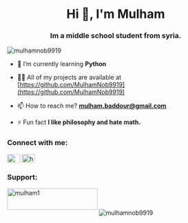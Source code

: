 <h1 align="center">Hi 👋, I'm Mulham</h1>
<h3 align="center">Im a middle school student from syria.</h3>

<p align="left"> <img src="https://komarev.com/ghpvc/?username=mulhamnob9919&label=Profile%20views&color=0e75b6&style=flat" alt="mulhamnob9919" /> </p>

- 🌱 I’m currently learning **Python**

- 👨‍💻 All of my projects are available at [https://github.com/MulhamNob9919](https://github.com/MulhamNob9919)

- 📫 How to reach me? **mulham.baddour@gmail.com**

- ⚡ Fun fact **I like philosophy and hate math.**

<h3 align="left">Connect with me:</h3>
<p align="left">
<a href="https://www.youtube.com/c/@justanotherchannel4191" target="blank"><img align="center" src="https://raw.githubusercontent.com/rahuldkjain/github-profile-readme-generator/master/src/images/icons/Social/youtube.svg" alt="@justanotherchannel4191" height="20" width="30" /></a>
<a href="https://discord.gg/hrxv2hTEEF" target="blank"><img align="center" src="https://raw.githubusercontent.com/rahuldkjain/github-profile-readme-generator/master/src/images/icons/Social/discord.svg" alt="hrxv2hTEEF" height="20" width="30" /></a>
</p>

<h3 align="left">Support:</h3>
<p><a href="https://www.buymeacoffee.com/mulham1"> <img align="left" src="https://cdn.buymeacoffee.com/buttons/v2/default-yellow.png" height="50" width="210" alt="mulham1" /></a></p><br><br>

<p><img align="left" src="https://github-readme-stats.vercel.app/api/top-langs?username=mulhamnob9919&show_icons=true&locale=en&layout=compact" alt="mulhamnob9919" /></p>
